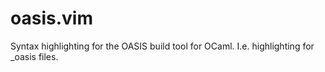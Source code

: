 oasis.vim
=========

Syntax highlighting for the OASIS build tool for OCaml. I.e. highlighting for _oasis files.
